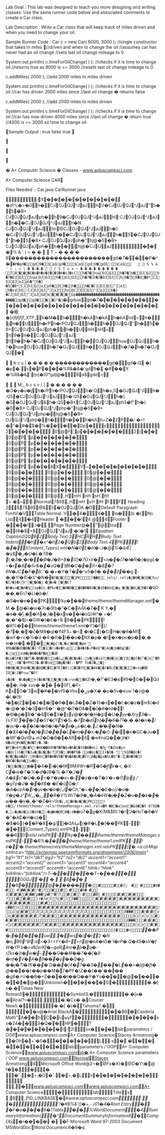 Lab Goal :   This lab was designed to teach you more designing and writing classes.  Use the same runner code below and associated comments to create a Car class.          Lab Description :   Write a Car class that will keep track of miles driven and when you need to change your oil.Sample Runner Code : Car c = new Car( 9000, 3000 );	//single constructor that takes in miles       //driven and when to change the oil	//assumes car has never had an oil change	//sets last oil change mileage to 0System.out.println( c.timeForOilChange( ) );	//checks if it is time to change oil								//returns true as 9000 is >= 3000							//resets last oil change mileage to 0c.addMiles( 2000 );					//add 2000 miles to miles drivenSystem.out.println( c.timeForOilChange( ) );	//checks if it is time to change oil								//car has driven 2000 miles since								//last oil change � returns falsec.addMiles( 2000 );					//add 2000 miles to miles drivenSystem.out.println( c.timeForOilChange( ) );	//checks if it is time to change oil								//car has now driven 4000 miles since								//last oil change � return true //4000 is >= 3000 so time to change oil									Sample Output : truefalsetrue� A+ Computer Science �  Classes   - www.apluscompsci.com  A+ Computer Science         	                                             	CAR	Files Needed ::Car.javaCarRunner.java                                                                                                                              :  X  �  �  �  �  �  �  �  �  �  �  	  �zl^L�>�0  h� CJ OJ QJ ^J aJ  hV� CJ OJ QJ ^J aJ  "h� 5�B*	CJ OJ QJ aJ ph  �  h9� CJ OJ QJ ^J aJ  hI: CJ OJ QJ ^J aJ  h�� CJ OJ QJ ^J aJ  h�N  CJ OJ QJ ^J aJ  hn@ CJ OJ QJ ^J aJ  h�}� CJ OJ QJ ^J aJ  h�� CJ OJ QJ ^J aJ  h� 5�CJ OJ QJ "h� 5�B*CJ OJ QJ aJ ph�    "hj@� 5�B*CJ OJ QJ aJ ph�    h��  j    hj@� CJ UaJ             �  �  �  %	  &	  '	  (	  >	  �	  �	  
  
  T
  ~
  �
  �
  �
  �
  8  �            �            �            �            �            �            �            �            �            �            �            �            �            �            �            �            �            �            �            �            �            �            �                            gd�7�    ��P�^�`�P�gd�    gd9�    $a$gd�    $a$   gdV�    gdI:    $a$ 	  	  	  $	  %	  &	  '	  (	  :	  >	  \	  �	  �	  �	  �	  
  
  /
  S
  T
  v
  x
  ~
  �
  �
  �
  �
  �
  �
  �
  �
  �
    7  8  �  �  �{�s�h�s�{�{�{�h�s]�s{]  h�7� huw OJ QJ  h�7� h� OJ QJ  h�7� OJ QJ  huw OJ QJ  h� OJ QJ  h�7� h�7� OJ QJ  (h9� h9� 5�B*CJ OJ QJ aJ ph �   "h�}� 5�B*CJ OJ QJ aJ ph �   h9�  h�  h�� CJ OJ QJ ^J aJ   h�sV hI: CJ OJ QJ ^J aJ  hn@ CJ OJ QJ ^J aJ  h�}� CJ OJ QJ ^J aJ $8  b  �  �  �  �    G  p  �  �  �  �  �  �  �  �  �  �  �  �  �  �  �  �  �  �            �            �            �            �            �            �            �            �            �            �            �            �            �            �            �            �            �            �            �            �            �            �            �            �                                       gd�    gd�    ��^�`�gduw    gd�7�  �  �  �  �  �  �    �  �  �  �  �  �  �  �  �  �  �  �  �  �  �  �  �  �  �  �  �  �    �幨�}rjfjfjfjf_XTP_           h�M�  h�  h�kA h�kA  h�kA hd<  h�  j    h� Uh�rP h�rP OJ QJ  h� h� OJ QJ  "h� 5�B*CJ OJ QJ aJ ph  �  j    h� UmH nH u  h9� h� CJ OJ QJ ^J aJ   h9� h�7� CJ OJ QJ ^J aJ  h� OJ QJ  huw OJ QJ  h�7� huw OJ QJ  h�7� OJ QJ  h� OJ QJ  h�7� h�7� OJ QJ �        b  c  s  |  �  �  �  �  �  �            �            �            �            �            �            �            �            �            �            �            �                                                                                                                                                                               gd�    gd�:Q    �) � p�
x�P���%R&�&�'             gd9�    �# � �X �%R&�&'(n(�(0*           gdj@�      $a$gdd<            M  _  b  c  s  v  {  |    �  �  �  �  �  �  �Ͻ�y�u�j                                                                                                                 h�rP h�rP OJ QJ  h�:Q  h�o, 5�OJ QJ ^J h�:Q 5�CJ OJ QJ ^J aJ h�:Q 5�OJ QJ ^J h�}� 5�OJ QJ ^J &h�:Q 5�B*CJ OJ QJ ^J aJ ph3�f  "h�}� 5�B*
CJ OJ QJ ^J ph p�  "hj@� 5�B*
CJ OJ QJ ^J ph p�  hj@� 5�B*
OJ QJ ^J ph p�  h�  h��  h�kA h+Z� 2 P �/ �=!�"�#�$�%�  ���Dp                                                                                                                                                                                                                                                                                                                                                                                                                                                                               �   s                                                                                                                                                                                                                                                                                                                                                                                                                                                                                                                                                                                                                                            2     �  �  �  �          0  @  P  `  p  �  �  �  �  �  �       2  (  �  �     0  @  P  `  p  �  �  �  �  �  �          0  @  P  `  p  �  �  �  �  �  �          0  @  P  `  p  �  �  �  �  �  �          0  @  P  `  p  �  �  �  �  �  �          0  @  P  `  p  �  �  �  �  �  �          0  @  P  `  p  �  �  8  X  �      V  ~  �  �  �  �  �  �  �  �          0  @  �  �          0  @  �  �          0  @  �  �          0  @  �  �          0  @  �  �          0  @  �  �          0  @  �  �          0  @  �  �          0  @  �  �          0  @  �  �          0  @  �  �          0  @  �  �          0  @  �  �          0  @     _HmH	nH	sH	tH	    >  `� >   I:    N o r m a l      7$ 8$  _HmH	sH	tH	  F    F         	 H e a d i n g   2     $7$8$@& 5�OJ QJ                D A � D          D e f a u l t   P a r a g r a p h   F o n t     V i � V          T a b l e   N o r m a l     :V �  4�   4� 
l a�      ( k � (           N o   L i s t         4   � 4           H e a d e r     � ��!   4  @ 4           F o o t e r     � ��!   . ) � .           P a g e   N u m b e r     @ � "@           t o a     � (#�$ *$ OJ QJ ^J aJ : �/�1:           _ E q u a t i o n   C a p t i o n     2 Q QB2           B o d y   T e x t   3       H C  RH           B o d y   T e x t   I n d e n t     �h�x ^�h  2 �Qb2           B o d y   T e x t   4       PK     ! ��        [Content_Types].xml�N�0E�H�-J�@%�ǎǢ|�ș$�ز�U�L�TB� l,�3�;�r��Ø�J�B+$�G]�7O٭V�<a��(7�I�R�{�pgL�=�r�8�5v&��uQ�뉑8�C��X=�$␴�?6N�JC�F�B.ʹ'�.�+�Y�T��^e5�5� ��ð�_�g -�;�Yl�ݎ�|6^�N�`�?��[  � PK     ! �֧�   6     _rels/.rels�j�0��}Q�%v/�C/�} �(h"��O�
��=� ��C?�h�v=��Ʌ�%[xp�{۵_�Pѣ<�1�H�0��O�R�Bd��JE�4b$�q_���6L�R�7`�0̞O��,�En7�Li�b�/�S�e�е�  � PK     ! ky��   �      theme/theme/themeManager.xml�M
� @�}�w�7c�(Eb�ˮ� C�AǠҟ�7�՛KY,��e�.�|,��H�,l��xɴ��I�sQ}#Ր� ֵ+�!�,�^�$j=�GW�)�E�+&
8�  � PK     ! �R%�  �     theme/theme/theme1.xml�Y]�F}/�?�;�l�ζ�MB�ql�Ɏ4F3ލ	�<
�i�C}�CiH�/�6�M!�wF�<c�%�d�4:�Ι{�I�܏�s�NX�p�
�!�x�po�p��,�w�{e�.��;`��pC!�;�<�0��pm̒	8M&�Q�oD�B��]'F�1�!v�ҥ�tޡp.�4�I�ذP�aQ"�4q�m�0ψ�}�:qnA�y�0�b�f�U�谤�L&�lR�J3� Tl�:�N�S�) a�)ݧߪ��C�v�].x�y�sӗ?�@�o�E�@)�{^�x^�R|e_-4�^�+PHI|�.�r�\m3�g�}�[--�PPYu�)�,�j-B�X��R$H���8@��I�7E1�0\(�2�?O��4k��!�ÄLE���߼|�<zq�藓ǏO�:2�P<ѭ^�O?u�z�'_�\�g�+]�x�7���s�:>vn��B`2ǃ�,�!"�E3�p#9�G��Qd��;	H�xuv� �� � 0F[,�F᚜KsO�'3w�#��vfS�Vbs�ؠy�X�	�p�5v�euw	1�z@�	�l,�i!bI��jZ��2��|�9��L$��Z�15�x��l.�(�z�m${�d�:\@�'�2�3�ln$�^-�@^�i?�D&��|�#�td�!�6l�ġ�B�"�&6�3�yy@�t�!�H�jp�U�*ye�Xry3�~{s:FXI��O�5Y�[Y!}�S˪.�7b�d|n]��6�71�.��t�n�/�w/�+��[�t�6�}�P�s�ںs�L�.J;�̊�i�N�	�$A�I��)�t2���L�m��x:��(}\-�i*�x�QC�Ju��Wl'�QyI@ھ	m2�D�B��AR�4	�w¢naQ��`Բ�ɁW�=0#x�B�d�T/�.3�-�F�>bY�L�%׭˓�KK��6Hh�f�P�Q=�h��)G�B�ms]_�Ԡ'C�ZѨ�ysv�@c])h�7�Jه��i��c?FS�.�N�P$�e�&\�Ӏ+�I� "'%QÕ�@c�!�[��pa�AV.9H�d<�Ӯ�H�VX�*�%�A�{��YrA�բ�px�SL�9"�:3�U�5�U�NC�(�p%�u�@;[��d��`��4�)�]�t#9M4W=�P�5�*f̰lk�<_�X-C�w�T�%�Ժ�}B�% �Y�,]�A�̠&oʰ�Ũ�;�<�Y�۵�e=�:�z�x�T�V�=�Olpģ/�gTp�J� ��Ԟ$��E�ŭG�,!�A�ozA�r�ye�r�b�/ڭ�Ch,"�~�ͥ�|�E�o|}�o�.Y�g�J^W__�__�R�V%W/7�9�ݪ�A�kW�j��Z�u��k��ҩ�*� �y�_�^�Z�k>\lc`�|,b�U�v�  � PK     ! ѐ�     '   theme/theme/_rels/themeManager.xml.rels�M
�0�wooӺ�&݈Э��56?$Q��,.�a�i�c2�1h�:�q�m�@RN�;d�`�o7�g�K(M&$R(.1�r'J�ЊT�8�V�"�AȻ�H�u}�|�$�b{� �P�8�g/]�QAsم(�#�L�[�   � PK-      ! ��                      [Content_Types].xmlPK-      ! �֧�   6               0  _rels/.relsPK-      ! ky��   �                  theme/theme/themeManager.xmlPK-      ! �R%�  �               �  theme/theme/theme1.xmlPK-      ! ѐ�     '             �	  theme/theme/_rels/themeManager.xml.relsPK      ]  �
    <?xml version="1.0" encoding="UTF-8" standalone="yes"?>
<a:clrMap xmlns:a="http://schemas.openxmlformats.org/drawingml/2006/main" bg1="lt1" tx1="dk1" bg2="lt2" tx2="dk2" accent1="accent1" accent2="accent2" accent3="accent3" accent4="accent4" accent5="accent5" accent6="accent6" hlink="hlink" folHlink="folHlink"/>    T   ~   �           �               �      �      �            T   ~   �              �        �        �             	                  G   G   G   J      	  �    �     	            8  �  �     
        �8     �                    @ �   �    � � �    �`   �         �    �(    	�                    
�          �V   �
�      
  # �   �    � �   "�   ?     �        �        �       �h   �
�      
  S �   �    �   �� � p� �p�   "�   ?     �         �        �       �B    
�        S �   �   �    �   	   ?    �          �  �    (   (   �)  m  t       %  �   )    t         �   �         (  �  �  �  �  �    �  �  �  �  �  �  �  �  �  �  �  �  �  �  �      �  �                                     	      �   �   6  <  J  N      �  �  �  �  �  �  �  �  �  �  �  �  �  �  �  �  �  �  �  �  �  �  �  �  �  �  �      i  q  �  �   3  3  3  3  3  3  3  3  3  3  3  3  3           3    3       X   �   �   �       �  �  �     v  x  �  �  �  �  �  �  7  �  �  �    �  �  �  �  �  �  �  �  �  �  �  �  �  �        b  c  s  v  |  �  �  �  �                                                       X   �   �   �       �  �  �     v  x  �  �  �  �  �  �  7  �  �  �    �  �  �  �  �  �  �  �  �  �  �  �  �  �      b  s  v  |  �  �  �                                                 [�           �+           `         �       _   �P  �; � � � uw . � ws �( �r 2  �N  �o, B6 ^8 I: d< �3< =Y< �8= > n@ �kA �tD �'I �rP �:Q �4S �sV �fW �Y\ P.b �>d &[e rKf �~g aRj Am �p �q �-r Zks �]t �w �~ � �G� �M� �7� �[� 9 � nf� V� A� 9� �� y� �Q� g � �j� Tl� 1K� �� 'D� �� |4� 7� �3� � �� L� �=� j@� fI� @_� �� �}� �p� �M� 7� PF� \Z� �}� �'� �� �	� g8� >U� �B� +Z� �� �t� �Q� �Y� Yv�     �  �         �@� �   �         �       �              �  �   @  �    U n k n o w n �            �     �   �    �   �       G�  �. �[x �	       �      T i m e s   N e w   R o m a n   5�                   �    S y m b o l   3.�  �. �[x �	       �      A r i a l   ?=�  	�. �Cx �	       �      C o u r i e r   N e w   5.�  �. �[` �)       �     T a h o m a   ?.�  
� �x @        �       A r i a l   B l a c k   A�  � �$ B       �      C a m b r i a   M a t h   "  A � �  h    C�vыyf    �             �                 ��                                                                                                                                                                                                                                                                                                                       ��x x � 24              �  �                                                                       3�Q ��                        HP    �?  �  �������I:    2                     !                             x   x           �             �      �        l a b  p a r a m e t e r s   /   O O P  w w w . a p l u s c o m p s c i . c o m    A +   C o m p u t e r   S c i e n c e  S t a c e y   A r m s t r o n g                                                                                                                                                                                                                                                                         �  
                     �Oh� +'�0   �        �      �      �      �      �           L     \  	   x     �  
   �     �     �     �     �     �     �     �     �        lab       parameters / OOP          A+ Computer Science       www.apluscompsci.com       @   � A+ Computer Science
parameters / OOP
www.apluscompsci.com         Normal        Stacey Armstrong          8         Microsoft Office Word   @    2~�   @    Fx�X}�@    D�Y\�@    
f��         �                                                                                                                                                                                                                                                                                                                                                                                                                                                                                                                                                                                                                                                                                                                                                                                                                                                                                                                                                                                                                                                                                                                                                                                                                                                                                                                                                                                                                                                                                                                                                                                                                                                                                                                                                                                                                                                                                                                                                                                                                                                                                                                                                                                                                                                                                                                                                                                                                                                                                                                                                                                                                                                                                                                                                                                                                                                                                                                                                                                                                                                                                                                                                                                                                                                                                                                                                                                                                                                                                                                                                                                                                                                                                                           �  
                     �՜.� +,�D   �՜.� +,�  L        x      �      �      �      �      �      �      �      �                          ,     �        www.apluscompsci.com          www.apluscompsci.com          A+ Computer Science                �                                            lab            Title         x                 :      B            _PID_LINKBASE    �  A   *   w w w . a p l u s c o m p s c i . c o m                                                                                                                                                                                                                                                                                                                                                                                                                                                                                                                                                                                                                                                                                                                                                                                                                                                                                                                                                                                                                                                                                                                                                                                                                                                                                                                                                                                                                                                                                                                                                                                                                                                                                                                                                                                                                                                                                                                                                                                                                                                                                                                                                                                                                                                                                                                                                                                                                                                                                                                                                                                                                                                                                                                                                                                                                                                                                                                                                                                                                                                                                                                                                                                                                                                                                                                                                                                                                                                                                                                                                                                                                                                                                                                                                       	   
               �                                                    !   �#   $   %   &   '   (   )   �+   ,   -   .   /   0   1   �4   �R o o t   E n t r y                                              �   	     �      F            �a���6   �       1 T a b l e                                                      �   �                                       %      W o r d D o c u m e n t                                             �                                        4       S u m m a r y I n f o r m a t i o n                           (       �                                    "           D o c u m e n t S u m m a r y I n f o r m a t i o n           8 �                                    *           C o m p O b j                                                   �                                        r                                                                           �                                                                                                                    �                                                   � �
  �	     �      F    Microsoft Word 97-2003 Document 
   MSWordDoc    Word.Document.8 �9�q                                                                                                                                                                                                                                                                                                                                                                                                                          